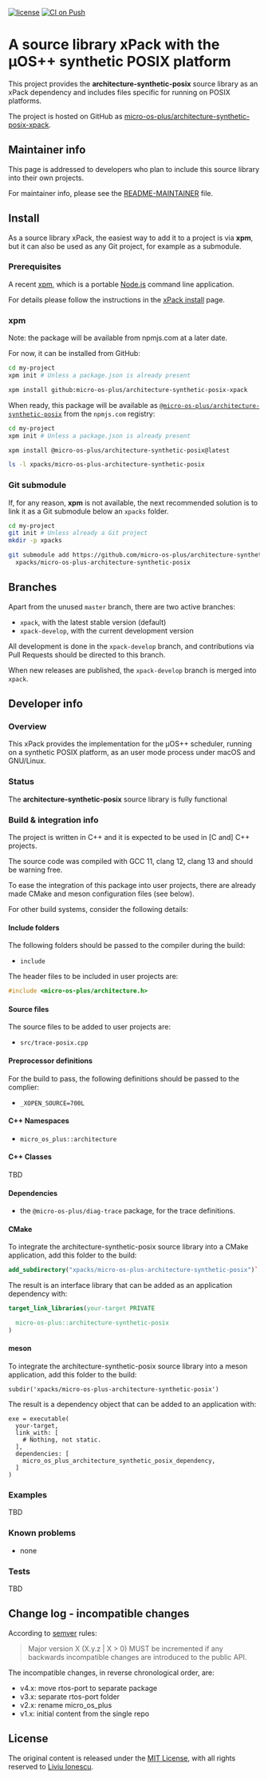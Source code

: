 [![license](https://img.shields.io/github/license/micro-os-plus/architecture-synthetic-posix-xpack)](https://github.com/micro-os-plus/architecture-synthetic-posix-xpack/blob/xpack/LICENSE)
[![CI on Push](https://github.com/micro-os-plus/architecture-synthetic-posix-xpack/actions/workflows/CI.yml/badge.svg)](https://github.com/micro-os-plus/architecture-synthetic-posix-xpack/actions/workflows/CI.yml)

# A source library xPack with the µOS++ synthetic POSIX platform

This project provides the **architecture-synthetic-posix** source library as an xPack
dependency and includes files specific for running on POSIX platforms.

The project is hosted on GitHub as
[micro-os-plus/architecture-synthetic-posix-xpack](https://github.com/micro-os-plus/architecture-synthetic-posix-xpack).

## Maintainer info

This page is addressed to developers who plan to include this source
library into their own projects.

For maintainer info, please see the
[README-MAINTAINER](README-MAINTAINER.md) file.

## Install

As a source library xPack, the easiest way to add it to a project is via
**xpm**, but it can also be used as any Git project, for example as a submodule.

### Prerequisites

A recent [xpm](https://xpack.github.io/xpm/),
which is a portable [Node.js](https://nodejs.org/) command line application.

For details please follow the instructions in the
[xPack install](https://xpack.github.io/install/) page.

### xpm

Note: the package will be available from npmjs.com at a later date.

For now, it can be installed from GitHub:

```sh
cd my-project
xpm init # Unless a package.json is already present

xpm install github:micro-os-plus/architecture-synthetic-posix-xpack
```

When ready, this package will be available as
[`@micro-os-plus/architecture-synthetic-posix`](https://www.npmjs.com/package/@micro-os-plus/architecture-synthetic-posix)
from the `npmjs.com` registry:

```sh
cd my-project
xpm init # Unless a package.json is already present

xpm install @micro-os-plus/architecture-synthetic-posix@latest

ls -l xpacks/micro-os-plus-architecture-synthetic-posix
```

### Git submodule

If, for any reason, **xpm** is not available, the next recommended
solution is to link it as a Git submodule below an `xpacks` folder.

```sh
cd my-project
git init # Unless already a Git project
mkdir -p xpacks

git submodule add https://github.com/micro-os-plus/architecture-synthetic-posix-xpack.git \
  xpacks/micro-os-plus-architecture-synthetic-posix
```

## Branches

Apart from the unused `master` branch, there are two active branches:

- `xpack`, with the latest stable version (default)
- `xpack-develop`, with the current development version

All development is done in the `xpack-develop` branch, and contributions via
Pull Requests should be directed to this branch.

When new releases are published, the `xpack-develop` branch is merged
into `xpack`.

## Developer info

### Overview

This xPack provides the implementation for the µOS++ scheduler,
running on a synthetic POSIX platform, as an user mode process under
macOS and GNU/Linux.

### Status

The **architecture-synthetic-posix** source library is fully functional

### Build & integration info

The project is written in C++ and it is expected
to be used in [C and] C++ projects.

The source code was compiled with GCC 11, clang 12, clang 13
and should be warning free.

To ease the integration of this package into user projects, there
are already made CMake and meson configuration files (see below).

For other build systems, consider the following details:

#### Include folders

The following folders should be passed to the compiler during the build:

- `include`

The header files to be included in user projects are:

```c++
#include <micro-os-plus/architecture.h>
```

#### Source files

The source files to be added to user projects are:

- `src/trace-posix.cpp`

#### Preprocessor definitions

For the build to pass, the following definitions should be passed to the
complier:

- `_XOPEN_SOURCE=700L`

#### C++ Namespaces

- `micro_os_plus::architecture`

#### C++ Classes

TBD

#### Dependencies

- the `@micro-os-plus/diag-trace` package, for the trace definitions.

#### CMake

To integrate the architecture-synthetic-posix source library into a CMake application,
add this folder to the build:

```cmake
add_subdirectory("xpacks/micro-os-plus-architecture-synthetic-posix")`
```

The result is an interface library that can be added as an application
dependency with:

```cmake
target_link_libraries(your-target PRIVATE

  micro-os-plus::architecture-synthetic-posix
)
```

#### meson

To integrate the architecture-synthetic-posix source library into a meson application,
add this folder to the build:

```meson
subdir('xpacks/micro-os-plus-architecture-synthetic-posix')
```

The result is a dependency object that can be added
to an application with:

```meson
exe = executable(
  your-target,
  link_with: [
    # Nothing, not static.
  ],
  dependencies: [
    micro_os_plus_architecture_synthetic_posix_dependency,
  ]
)
```

### Examples

TBD

### Known problems

- none

### Tests

TBD

## Change log - incompatible changes

According to [semver](https://semver.org) rules:

> Major version X (X.y.z | X > 0) MUST be incremented if any
backwards incompatible changes are introduced to the public API.

The incompatible changes, in reverse chronological order,
are:

- v4.x: move rtos-port to separate package
- v3.x: separate rtos-port folder
- v2.x: rename micro_os_plus
- v1.x: initial content from the single repo

## License

The original content is released under the
[MIT License](https://opensource.org/licenses/MIT/),
with all rights reserved to
[Liviu Ionescu](https://github.com/ilg-ul/).
